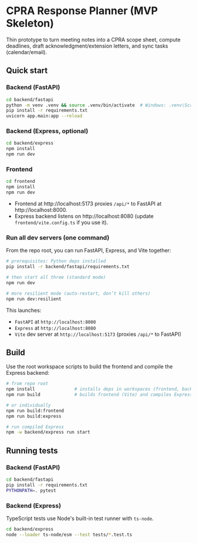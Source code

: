 
# CPRA Response Planner (MVP Skeleton)

Thin prototype to turn meeting notes into a CPRA scope sheet, compute deadlines,
draft acknowledgment/extension letters, and sync tasks (calendar/email).

## Quick start

### Backend (FastAPI)
```bash
cd backend/fastapi
python -m venv .venv && source .venv/bin/activate  # Windows: .venv\Scripts\activate
pip install -r requirements.txt
uvicorn app.main:app --reload
```

### Backend (Express, optional)
```bash
cd backend/express
npm install
npm run dev
```

### Frontend
```bash
cd frontend
npm install
npm run dev
```

- Frontend at http://localhost:5173 proxies `/api/*` to FastAPI at http://localhost:8000.
- Express backend listens on http://localhost:8080 (update `frontend/vite.config.ts` if you use it).

### Run all dev servers (one command)
From the repo root, you can run FastAPI, Express, and Vite together:

```bash
# prerequisites: Python deps installed
pip install -r backend/fastapi/requirements.txt

# then start all three (standard mode)
npm run dev

# more resilient mode (auto-restart, don’t kill others)
npm run dev:resilient
```

This launches:
- `FastAPI` at `http://localhost:8000`
- `Express` at `http://localhost:8080`
- `Vite` dev server at `http://localhost:5173` (proxies `/api/*` to FastAPI)

## Build

Use the root workspace scripts to build the frontend and compile the Express backend:

```bash
# from repo root
npm install               # installs deps in workspaces (frontend, backend/express)
npm run build             # builds frontend (Vite) and compiles Express (tsc)

# or individually
npm run build:frontend
npm run build:express

# run compiled Express
npm -w backend/express run start
```

## Running tests

### Backend (FastAPI)
```bash
cd backend/fastapi
pip install -r requirements.txt
PYTHONPATH=. pytest
```

### Backend (Express)
TypeScript tests use Node's built-in test runner with `ts-node`.
```bash
cd backend/express
node --loader ts-node/esm --test tests/*.test.ts
```
